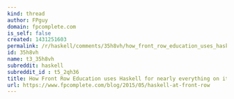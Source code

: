 ```yaml
---
kind: thread
author: FPguy
domain: fpcomplete.com
is_self: false
created: 1431251603
permalink: /r/haskell/comments/35h8vh/how_front_row_education_uses_haskell_for_nearly/
id: 35h8vh
name: t3_35h8vh
subreddit: haskell
subreddit_id : t5_2qh36
title: How Front Row Education uses Haskell for nearly everything on its servers: Alexandr Kurilin describes his experiences in detail.
url: https://www.fpcomplete.com/blog/2015/05/haskell-at-front-row
---
```



